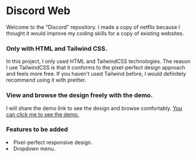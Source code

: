 <h1>Discord Web </h1>

<p>Welcome to the "Discord" repository. I made a copy of netflix because I thought it would improve my coding skills for a copy of existing websites.
  
<h3>Only with HTML and Tailwind CSS.</h3>
<p>In this project, I only used HTML and TailwindCSS technologies. The reason I use TailwindCSS is that it conforms to the pixel-perfect design approach and feels more free. If you haven't used Tailwind before, I would definitely recommend using it with preitter.</p>

<h3>View and browse the design freely with the demo.</h3>
<p>I will share the demo link to see the design and browse comfortably. <a href="https://discord-web-ui.vercel.app/" target="_blank">You can click me to see the demo.</a></p>


<h3>Features to be added</h3>
<li>Pixel-perfect responsive design.</li>
<li>Dropdown menu.</li>
